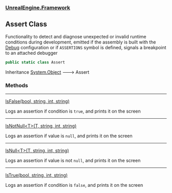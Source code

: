 ### [UnrealEngine.Framework](UnrealEngine_Framework.md 'UnrealEngine.Framework')
## Assert Class
Functionality to detect and diagnose unexpected or invalid runtime conditions during development, emitted if the assembly is built with the <a href="https://docs.microsoft.com/en-us/dotnet/core/tools/dotnet-build#options">Debug</a> configuration or if `ASSERTIONS` symbol is defined, signals a breakpoint to an attached debugger  
```csharp
public static class Assert
```

Inheritance [System.Object](https://docs.microsoft.com/en-us/dotnet/api/System.Object 'System.Object') &#129106; Assert  
### Methods

***
[IsFalse(bool, string, int, string)](Assert_IsFalse(bool_string_int_string).md 'UnrealEngine.Framework.Assert.IsFalse(bool, string, int, string)')

Logs an assertion if condition is `true`, and prints it on the screen  

***
[IsNotNull&lt;T&gt;(T, string, int, string)](Assert_IsNotNull_T_(T_string_int_string).md 'UnrealEngine.Framework.Assert.IsNotNull&lt;T&gt;(T, string, int, string)')

Logs an assertion if value is `null`, and prints it on the screen  

***
[IsNull&lt;T&gt;(T, string, int, string)](Assert_IsNull_T_(T_string_int_string).md 'UnrealEngine.Framework.Assert.IsNull&lt;T&gt;(T, string, int, string)')

Logs an assertion if value is not `null`, and prints it on the screen  

***
[IsTrue(bool, string, int, string)](Assert_IsTrue(bool_string_int_string).md 'UnrealEngine.Framework.Assert.IsTrue(bool, string, int, string)')

Logs an assertion if condition is `false`, and prints it on the screen  
